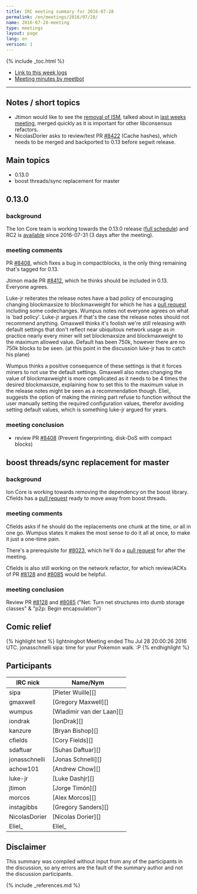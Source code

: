 ```yaml
---
title: IRC meeting summary for 2016-07-28
permalink: /en/meetings/2016/07/28/
name: 2016-07-28-meeting
type: meetings
layout: page
lang: en
version: 1
---
```

{% include _toc.html %}
 
- [Link to this week logs](https://botbot.me/freenode/ion-core-dev/2016-07-28/?msg=70411862&page=3)
- [Meeting minutes by meetbot](http://www.erisian.com.au/meetbot/ion-core-dev/2016/ion-core-dev.2016-07-28-19.01.html)
 
---
 
## Notes / short topics

- Jtimon would like to see the [removal of ISM][#8391], talked about in [last weeks meeting](/en/meetings/2016/07/21/#remove-ism), merged quickly as it is important for other libconsensus refactors. 
- NicolasDorier asks to review/test PR [#8422][] (Cache hashes), which needs to be merged and backported to 0.13 before segwit release.

## Main topics
 
- 0.13.0
- boost threads/sync replacement for master

## 0.13.0

### background
 
The Ion Core team is working towards the 0.13.0 release ([full schedule](https://github.com/ion/ion/issues/7679)) and RC2 is [available](https://ion.org/bin/ion-core-0.13.0/test.rc2/) since 2016-07-31 (3 days after the meeting).

### meeting comments
 
PR [#8408][], which fixes a bug in compactblocks, is the only thing remaining that's tagged for 0.13.

Jtimon made PR [#8412][], which he thinks should be included in 0.13. Everyone agrees.

Luke-jr reiterates the release notes have a bad policy of encouraging changing blockmaxsize to blockmaxweight for which he has a [pull request][#8388] including some codechanges. Wumpus notes not everyone agrees on what is 'bad policy'. Luke-jr argues if that's the case the release notes should not recommend anything. Gmaxwell thinks it's foolish we're still releasing with default settings that don't reflect near ubiquitous network usage as in practice nearly every miner will set blockmaxsize and blockmaxweight to the maximum allowed value. Default has been 750k, however there are no 750k blocks to be seen. (at this point in the discussion luke-jr has to catch his plane)

Wumpus thinks a positive consequence of these settings is that it forces miners to not use the default settings. Gmaxwell also notes changing the value of blockmaxweight is more complicated as it needs to be 4 times the desired blockmaxsize, explaining how to set this to the maximum value in the release notes might be seen as a recommendation though. Eliel_ suggests the option of making the mining part refuse to function without the user manually setting the required configuration values, therefor avoiding setting default values, which is something luke-jr argued for years.

### meeting conclusion

- review PR [#8408][] (Prevent fingerprinting, disk-DoS with compact blocks)

## boost threads/sync replacement for master

### background
 
Ion Core is working towards removing the dependency on the boost library. Cfields has a [pull request][#8023] ready to move away from boost threads.

### meeting comments
 
Cfields asks if he should do the replacements one chunk at the time, or all in one go. Wumpus states it makes the most sense to do it all at once, to make it just a one-time pain.

There's a prerequisite for [#8023][], which he'll do a [pull request][#8421] for after the meeting.

Cfields is also still working on the network refactor, for which review/ACKs of PR [#8128][] and [#8085][] would be helpful.

### meeting conclusion

Review PR [#8128][] and [#8085][] ("Net: Turn net structures into dumb storage classes" & "p2p: Begin encapsulation")

## Comic relief

{% highlight text %}
lightningbot      Meeting ended Thu Jul 28 20:00:26 2016 UTC.
jonasschnelli     sipa: time for your Pokemon walk. :P
{% endhighlight %}

## Participants
 
| IRC nick      | Name/Nym                  |
|---------------|---------------------------|
| sipa          | [Pieter Wuille][]         |
| gmaxwell      | [Gregory Maxwell][]       |
| wumpus        | [Wladimir van der Laan][] |
| iondrak       | [IonDrak][]               |
| kanzure       | [Bryan Bishop][]          |
| cfields       | [Cory Fields][]           |
| sdaftuar      | [Suhas Daftuar][]         |
| jonasschnelli | [Jonas Schnelli][]        |
| achow101      | [Andrew Chow][]           |
| luke-jr       | [Luke Dashjr][]           |
| jtimon        | [Jorge Timón][]           |
| morcos        | [Alex Morcos][]           |
| instagibbs    | [Gregory Sanders][]       |
| NicolasDorier | [Nicolas Dorier][]        |
| Eliel_        | Eliel_                    |

## Disclaimer
 
This summary was compiled without input from any of the participants in the discussion, so any errors are the fault of the summary author and not the discussion participants.
 
[#8408]: https://github.com/ion/ion/pull/8408
[#8412]: https://github.com/ion/ion/pull/8412
[#8388]: https://github.com/ion/ion/pull/8388
[#8391]: https://github.com/ion/ion/pull/8391
[#8023]: https://github.com/ion/ion/pull/8023
[#8128]: https://github.com/ion/ion/pull/8128
[#8085]: https://github.com/ion/ion/pull/8085
[#8422]: https://github.com/ion/ion/pull/8422
[#8421]: https://github.com/ion/ion/pull/8421

{% include _references.md %}
